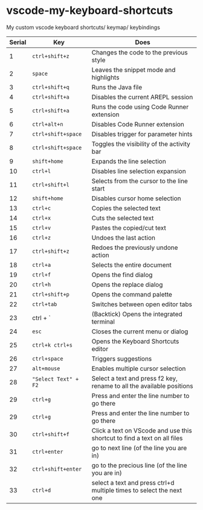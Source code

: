 # vscode-my-keyboard-shortcuts
My custom vscode keyboard shortcuts/ keymap/ keybindings  
 


| Serial | Key              | Does                                          |
| ------ | ---------------- | --------------------------------------------- |
| 1      | `ctrl+shift+z`   | Changes the code to the previous style        |
| 2      | `space`          | Leaves the snippet mode and highlights        |
| 3      | `ctrl+shift+q`   | Runs the Java file                            |
| 4      | `ctrl+shift+a`   | Disables the current AREPL session            |
| 5      | `ctrl+shift+a`   | Runs the code using Code Runner extension     |
| 6      | `ctrl+alt+n`     | Disables Code Runner extension                |
| 7      | `ctrl+shift+space` | Disables trigger for parameter hints        |
| 8      | `ctrl+shift+space` | Toggles the visibility of the activity bar    |
| 9      | `shift+home`     | Expands the line selection                    |
| 10     | `ctrl+l`         | Disables line selection expansion              |
| 11     | `ctrl+shift+l`  | Selects from the cursor to the line start      |
| 12     | `shift+home`     | Disables cursor home selection                 |
| 13     | `ctrl+c`         | Copies the selected text                       |
| 14     | `ctrl+x`         | Cuts the selected text                         |
| 15     | `ctrl+v`         | Pastes the copied/cut text                     |
| 16     | `ctrl+z`         | Undoes the last action                         |
| 17     | `ctrl+shift+z`   | Redoes the previously undone action            |
| 18     | `ctrl+a`         | Selects the entire document                    |
| 19     | `ctrl+f`         | Opens the find dialog                          |
| 20     | `ctrl+h`         | Opens the replace dialog                       |
| 21     | `ctrl+shift+p`   | Opens the command palette                      |
| 22     | `ctrl+tab`       | Switches between open editor tabs              |
| 23     | ctrl + `        | (Backtick) Opens the integrated terminal         |
| 24     | `esc`            | Closes the current menu or dialog              |
| 25     | `ctrl+k ctrl+s` | Opens the Keyboard Shortcuts editor            |
| 26     | `ctrl+space`     | Triggers suggestions                           |
| 27     | `alt+mouse`      | Enables multiple cursor selection              |
| 28     | `"Select Text" + F2 ` |  Select a text and press f2 key, rename to all the available positions |
| 29     | `ctrl+g` |  Press and enter the line number to go there |
| 29     | `ctrl+g` |  Press and enter the line number to go there |
|30 | `ctrl+shift+f ` |  Click a text on VScode and use this shortcut to find a text on all files |
|31 | `ctrl+enter` | go to next line (of the line you are in)|
|32 | `ctrl+shift+enter` | go to the precious line (of the line you are in)|
|33 | `ctrl+d` | select a text and press ctrl+d multiple times to select the next one|

